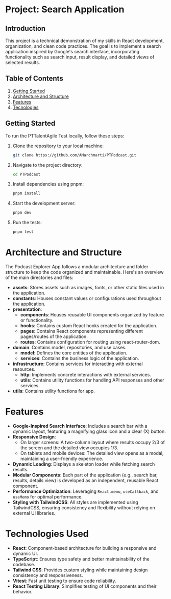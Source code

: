 # Project: Search Application

## Introduction
This project is a technical demonstration of my skills in React development, organization, and clean code practices. The goal is to implement a search application inspired by Google's search interface, incorporating functionality such as search input, result display, and detailed views of selected results.

## Table of Contents

1. [Getting Started](#getting-started)
2. [Architecture and Structure](#architecture-and-structure)
3. [Features](#features)
4. [Tecnologies](#tecnologies-used)



## Getting Started

To run the PTTalentAgile Test locally, follow these steps:

1. Clone the repository to your local machine:

    ```bash
    git clone https://github.com/AMarchmarti/PTPodcast.git
    ```

2. Navigate to the project directory:

    ```bash
    cd PTPodcast
    ```

3. Install dependencies using pnpm:

    ```bash
    pnpm install
    ```

4. Start the development server:

    ```bash
    pnpm dev
    ```

5. Run the tests:

    ```bash
    pnpm test
    ```

# Architecture and Structure

The Podcast Explorer App follows a modular architecture and folder structure to keep the code organized and maintainable. Here's an overview of the main directories and files:

-   **assets**: Stores assets such as images, fonts, or other static files used in the application.
-   **constants**: Houses constant values or configurations used throughout the application.
-   **presentation**:
    -   **components**: Houses reusable UI components organized by feature or functionality.
    -   **hooks**: Contains custom React hooks created for the application.
    -   **pages**: Contains React components representing different pages/routes of the application.
    -   **routes**: Contains configuration for routing using react-router-dom.
-   **domain**: Contains model, repositories, and use cases.
    -   **model**: Defines the core entities of the application.
    -   **services**: Contains the business logic of the application.
-   **infrastructure**: Contains services for interacting with external resources.
    -   **http**: Implements concrete interactions with external services.
    -   **utils**: Contains utility functions for handling API responses and other services.
-   **utils**: Contains utility functions for app.

# Features
- **Google-Inspired Search Interface**: Includes a search bar with a dynamic layout, featuring a magnifying glass icon and a clear (X) button.
- **Responsive Design**:
  - On larger screens: A two-column layout where results occupy 2/3 of the screen and the detailed view occupies 1/3.
  - On tablets and mobile devices: The detailed view opens as a modal, maintaining a user-friendly experience.
- **Dynamic Loading**: Displays a skeleton loader while fetching search results.
- **Modular Components**: Each part of the application (e.g., search bar, results, details view) is developed as an independent, reusable React component.
- **Performance Optimization**: Leveraging `React.memo`, `useCallback`, and `useMemo` for optimal performance.
- **Styling with TailwindCSS**: All styles are implemented using TailwindCSS, ensuring consistency and flexibility without relying on external UI libraries.

# Technologies Used
   - **React**: Component-based architecture for building a responsive and dynamic UI.  
   - **TypeScript**: Ensures type safety and better maintainability of the codebase.  
   - **Tailwind CSS**: Provides custom styling while maintaining design consistency and responsiveness.  
   - **Vitest**: Fast unit testing to ensure code reliability.  
   - **React Testing Library**: Simplifies testing of UI components and their behavior.

